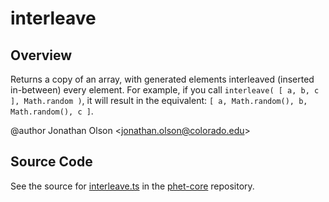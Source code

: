 # interleave

## Overview

Returns a copy of an array, with generated elements interleaved (inserted in-between) every element. For example, if
you call `interleave( [ a, b, c ], Math.random )`, it will result in the equivalent:
`[ a, Math.random(), b, Math.random(), c ]`.

@author Jonathan Olson &lt;jonathan.olson@colorado.edu&gt;



## Source Code

See the source for [interleave.ts](https://github.com/phetsims/phet-core/blob/main/js/interleave.ts) in the [phet-core](https://github.com/phetsims/phet-core) repository.
